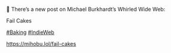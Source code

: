 🤖 There’s a new post on Michael Burkhardt’s Whirled Wide Web:

Fail Cakes

[\#<span>Baking</span>](https://social.lol/tags/Baking) [\#<span>IndieWeb</span>](https://social.lol/tags/IndieWeb)

[<span class="invisible">https://</span><span class="">mihobu.lol/fail-cakes</span><span class="invisible"></span>](https://mihobu.lol/fail-cakes)